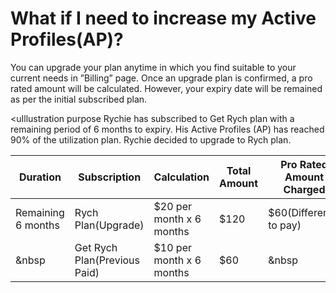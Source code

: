 # What if I need to increase my Active Profiles(AP)?

You can upgrade your plan anytime in which you find suitable to your current needs in ”Billing” page. Once an upgrade plan is confirmed, a pro rated amount will be calculated. However, your expiry date will be remained as per the initial subscribed plan.

<uIllustration purpose
Rychie has subscribed to Get Rych plan with a remaining period of 6 months to expiry. His Active Profiles (AP) has reached 90% of the utilization plan. Rychie decided to upgrade to Rych plan.

| Duration           | Subscription                 | Calculation              | Total Amount | Pro Rated Amount Charged |
| ------------------ | ---------------------------- | ------------------------ | ------------ | ------------------------ |
| Remaining 6 months | Rych Plan(Upgrade)           | $20 per month x 6 months | $120         | $60(Difference to pay)   |
| &nbsp              | Get Rych Plan(Previous Paid) | $10 per month x 6 months | $60          | &nbsp  |
